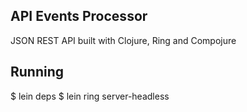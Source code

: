 ## API Events Processor

JSON REST API built with Clojure, Ring and Compojure

## Running

$ lein deps
$ lein ring server-headless